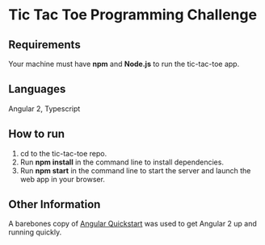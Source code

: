 # Tic Tac Toe Programming Challenge #

## Requirements ##
Your machine must have **npm** and **Node.js** to run the tic-tac-toe app.

## Languages ##
Angular 2, Typescript

## How to run ##
1. cd to the tic-tac-toe repo.
2. Run **npm install** in the command line to install dependencies.
3. Run **npm start** in the command line to start the server and launch the web app in your browser.

## Other Information ##
A barebones copy of [Angular Quickstart](https://github.com/angular/quickstart) was used to get Angular 2 up and running quickly.